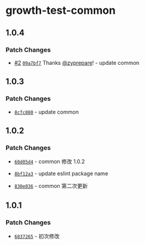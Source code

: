 # growth-test-common

## 1.0.4

### Patch Changes

- [#2](https://github.com/zyprepare/growth-config/pull/2) [`09a7bf7`](https://github.com/zyprepare/growth-config/commit/09a7bf772d819e78ab22c09a5379d97033a4df34) Thanks [@zyprepare](https://github.com/zyprepare)! - update common

## 1.0.3

### Patch Changes

- [`8cfc080`](https://github.com/zyprepare/growth-config/commit/8cfc08070d7075e56943a3dfe0aa506645eb4626) - update common

## 1.0.2

### Patch Changes

- [`68d05d4`](https://github.com/zyprepare/growth-config/commit/68d05d44ad917b9c78cc2617f1cf8e06692d1ae7) - common 修改 1.0.2

- [`8bf12a3`](https://github.com/zyprepare/growth-config/commit/8bf12a300ce40e0c4bffc84e64f861f0604103c1) - update eslint package name

- [`830e036`](https://github.com/zyprepare/growth-config/commit/830e036d1282c71813dc9937a3d2c114bec4c8f3) - common 第二次更新

## 1.0.1

### Patch Changes

- [`6837265`](https://github.com/zyprepare/growth-config/commit/6837265682d1d67060f2e56d37e5c67dd711688d) - 初次修改
